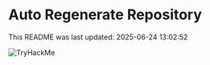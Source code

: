 # Auto Regenerate Repository

This README was last updated: 2025-06-24 13:02:52

 ![TryHackMe](https://tryhackme.com/badge/533634)